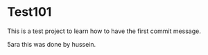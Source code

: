# Test101
This is a test project to learn how to have the first commit message.

5ara 
this was done by hussein.
